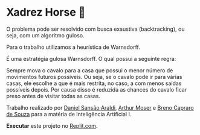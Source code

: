 # Xadrez Horse 🐎

O problema pode ser resolvido com busca exaustiva (backtracking), ou seja, com um algoritmo guloso.

Para o trabalho utilizamos a heurística de Warnsdorff.

É uma estratégia gulosa Warnsdorff. O qual possui a seguinte regra:

Sempre mova o cavalo para a casa que possui o menor número de movimentos futuros possíveis. Ou seja, se o cavalo pode ir para várias casas, ele escolhe a que é mais restrita, no caso, a com menos saídas possíveis depois. Por causa disso é reduzida as chances do cavalo ficar preso antes de visitar todas as casas.

Trabalho realizado por [Daniel Sansão Araldi](https://github.com/DanielAraldi), [Arthur Moser](https://github.com/oArthurMoser) e [Breno Capraro de Souza](https://github.com/BrenoCapraroDeSouza) para a matéria de Inteligência Artificial I.

**Executar** este projeto no [Replit.com](https://replit.com/).
